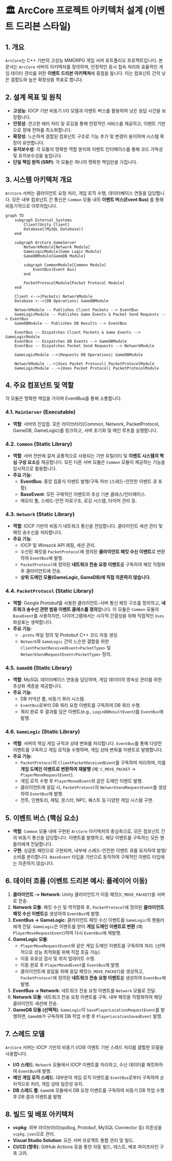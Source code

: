 # 🏛️ ArcCore 프로젝트 아키텍처 설계 (이벤트 드리븐 스타일)

## 1. 개요

`ArcCore`는 C++ 기반의 고성능 MMORPG 게임 서버 포트폴리오 프로젝트입니다. 본 문서는 `ArcCore` 서버의 아키텍처를 정의하며, 안정적인 동시 접속 처리와 효율적인 게임 데이터 관리를 위한 **이벤트 드리븐 아키텍처**에 중점을 둡니다. 이는 컴포넌트 간의 낮은 결합도와 높은 확장성을 목표로 합니다.

## 2. 설계 목표 및 원칙

* **고성능**: IOCP 기반 비동기 I/O 모델과 이벤트 버스를 활용하여 낮은 응답 시간을 보장합니다.
* **안정성**: 견고한 에러 처리 및 로깅을 통해 안정적인 서비스를 제공하고, 이벤트 기반으로 장애 전파를 최소화합니다.
* **확장성**: 느슨하게 결합된 컴포넌트 구조로 기능 추가 및 변경이 용이하며 시스템 확장이 유연합니다.
* **유지보수성**: 각 모듈의 명확한 역할 분리와 이벤트 인터페이스를 통해 코드 가독성 및 유지보수성을 높입니다.
* **단일 책임 원칙 (SRP)**: 각 모듈은 하나의 명확한 책임만을 가집니다.

## 3. 시스템 아키텍처 개요

`ArcCore` 서버는 클라이언트 요청 처리, 게임 로직 수행, 데이터베이스 연동을 담당합니다. 모든 내부 컴포넌트 간 통신은 `Common` 모듈 내의 **이벤트 버스(Event Bus)** 를 통해 비동기적으로 이루어집니다.

```mermaid
graph TD
    subgraph External_Systems
        Client[Unity Client]
        Database[(MySQL Database)]
    end

    subgraph ArcCore_GameServer
        NetworkModule[Network Module]
        GameLogicModule[Game Logic Module]
        GameDBModule[GameDB Module]

        subgraph CommonModule[Common Module]
            EventBus(Event Bus)
        end

        PacketProtocolModule[Packet Protocol Module]
    end

    Client <-->|Packets| NetworkModule
    Database <-->|DB Operations| GameDBModule

    NetworkModule -- Publishes Client Packets --> EventBus
    GameLogicModule -- Publishes Game Events & Packet Send Requests --> EventBus
    GameDBModule -- Publishes DB Results --> EventBus

    EventBus -- Dispatches Client Packets & Game Events --> GameLogicModule
    EventBus -- Dispatches DB Events --> GameDBModule
    EventBus -- Dispatches Packet Send Requests --> NetworkModule

    GameLogicModule -->|Requests DB Operations| GameDBModule

    NetworkModule -.->|Uses Packet Protocol| PacketProtocolModule
    GameLogicModule -.->|Uses Packet Protocol| PacketProtocolModule
```

## 4. 주요 컴포넌트 및 역할

각 모듈은 명확한 책임을 가지며 EventBus를 통해 소통합니다.

### 4.1. `MainServer` (Executable)

* **역할**: 서버의 진입점. 모든 라이브러리(Common, Network, PacketProtocol, GameDB, GameLogic)를 링크하고, 서버 초기화 및 메인 루프를 실행합니다.

### 4.2. `Common` (Static Library)

* **역할**: 서버 전반에 걸쳐 공통적으로 사용되는 기반 유틸리티 및 **이벤트 시스템의 핵심 구성 요소**를 제공합니다. 모든 다른 서버 모듈은 `Common` 모듈이 제공하는 기능을 암시적으로 활용합니다.
* **주요 기능**:
    * **EventBus**: 중앙 집중식 이벤트 발행/구독 허브 (스레드-안전한 이벤트 큐 포함).
    * **BaseEvent**: 모든 구체적인 이벤트의 추상 기본 클래스/인터페이스.
    * 메모리 풀, 스레드-안전 자료구조, 로깅 시스템, 타이머 관리 등.

### 4.3. `Network` (Static Library)

* **역할**: IOCP 기반의 비동기 네트워크 통신을 전담합니다. 클라이언트 세션 관리 및 패킷 송수신을 처리합니다.
* **주요 기능**:
    * IOCP 및 Winsock API 래핑, 세션 관리.
    * 수신된 패킷을 `PacketProtocol`에 정의된 **클라이언트 패킷 수신 이벤트**로 변환하여 `EventBus`에 발행.
    * `PacketProtocol`에 정의된 **네트워크 전송 요청 이벤트**를 구독하여 패킷 직렬화 후 클라이언트에 전송.
    * **상위 도메인 모듈(GameLogic, GameDB)에 직접 의존하지 않습니다.**

### 4.4. `PacketProtocol` (Static Library)

* **역할**: Google Protobuf를 사용한 클라이언트-서버 통신 패킷 구조를 정의하고, **네트워크 송수신 관련 범용 이벤트 클래스를 정의**합니다. 이 모듈은 `Common` 모듈의 `BaseEvent`를 사용하지만, 다이어그램에서는 시각적 간결성을 위해 직접적인 `Uses` 화살표는 생략합니다.
* **주요 기능**:
    * `.proto` 파일 정의 및 Protobuf C++ 코드 자동 생성.
    * `Network`와 `GameLogic` 간의 느슨한 결합을 위한 `ClientPacketReceivedEvent<PacketType>` 및 `NetworkSendRequestEvent<PacketType>` 정의.

### 4.5. `GameDB` (Static Library)

* **역할**: MySQL 데이터베이스 연동을 담당하며, 게임 데이터의 영속성 관리를 위한 추상화 계층을 제공합니다.
* **주요 기능**:
    * DB 커넥션 풀, 비동기 쿼리 시스템.
    * `EventBus`로부터 DB 쿼리 요청 이벤트를 구독하여 DB 쿼리 수행.
    * 쿼리 완료 후 결과를 담은 이벤트(e.g., `LoginDBResultEvent`)를 `EventBus`에 발행.

### 4.6. `GameLogic` (Static Library)

* **역할**: 서버의 핵심 게임 규칙과 상태 변화를 처리합니다. `EventBus`를 통해 다양한 이벤트를 구독하고 게임 로직을 수행하며, 게임 상태 변화를 이벤트로 발행합니다.
* **주요 기능**:
    * `PacketProtocol`의 `ClientPacketReceivedEvent`를 구독하여 처리하며, 이를 **게임 도메인 이벤트로 변환하여 재발행** (예: `C_MOVE_PACKET` -> `PlayerMoveRequestEvent`).
    * 게임 로직 수행 후 `PlayerMovedEvent`와 같은 도메인 이벤트 발행.
    * 클라이언트에 응답 시, `PacketProtocol`의 `NetworkSendRequestEvent`를 생성하여 `EventBus`에 발행.
    * 전투, 인벤토리, 채팅, 몬스터, NPC, 퀘스트 등 다양한 게임 시스템 구현.

## 5. 이벤트 버스 (핵심 요소)

* **역할**: `Common` 모듈 내에 구현된 `ArcCore` 아키텍처의 중심축으로, 모든 컴포넌트 간의 비동기 통신을 담당합니다. 이벤트를 발행하고, 해당 이벤트를 구독하는 모든 핸들러에게 전달합니다.
* **구현**: 싱글톤 패턴으로 구현되며, 내부에 스레드-안전한 이벤트 큐를 유지하여 발행/소비를 분리합니다. `BaseEvent` 타입을 기반으로 동작하여 구체적인 이벤트 타입에는 의존하지 않습니다.

## 6. 데이터 흐름 (이벤트 드리븐 예시: 플레이어 이동)

1.  **클라이언트 -> Network**: Unity 클라이언트가 이동 패킷(`C_MOVE_PACKET`)을 서버로 전송.
2.  **Network 모듈**: 패킷 수신 및 역직렬화 후, `PacketProtocol`에 정의된 **클라이언트 패킷 수신 이벤트**를 생성하여 `EventBus`에 발행.
3.  **EventBus -> GameLogic**: 클라이언트 패킷 수신 이벤트를 `GameLogic`의 핸들러에게 전달. `GameLogic`은 이벤트를 받아 **게임 도메인 이벤트로 변환** (예: `PlayerMoveRequestEvent`)하여 다시 `EventBus`에 재발행.
4.  **GameLogic 모듈**:
    * `PlayerMoveRequestEvent`와 같은 게임 도메인 이벤트를 구독하여 처리. (선택적으로 성능 최적화를 위해 직접 호출 가능)
    * 이동 유효성 검사 및 위치 업데이트 수행.
    * 이동 완료 후 `PlayerMovedEvent`를 `EventBus`에 발행.
    * 클라이언트에 응답을 위해 응답 패킷(`S_MOVE_PACKET`)을 생성하고, `PacketProtocol`에 정의된 **네트워크 전송 요청 이벤트**를 생성하여 `EventBus`에 발행.
5.  **EventBus -> Network**: 네트워크 전송 요청 이벤트를 `Network` 모듈로 전달.
6.  **Network 모듈**: 네트워크 전송 요청 이벤트를 구독. 내부 패킷을 직렬화하여 해당 클라이언트 세션에 전송.
7.  **GameDB 모듈 (선택적)**: `GameLogic`이 `SavePlayerLocationRequestEvent`를 발행하면, `GameDB`가 구독하여 DB 작업 수행 후 `PlayerLocationSavedEvent` 발행.

## 7. 스레드 모델

`ArcCore` 서버는 IOCP 기반의 비동기 I/O와 이벤트 기반 스레드 처리를 결합한 모델을 사용합니다.

* **I/O 스레드**: `Network` 모듈에서 IOCP 이벤트를 처리하고, 수신 데이터를 패킷화하여 `EventBus`에 발행.
* **메인 게임 로직 스레드**: 대부분의 게임 로직 이벤트를 `EventBus`로부터 구독하여 순차적으로 처리, 게임 상태 일관성 유지.
* **DB 스레드 풀**: `GameDB` 모듈에서 DB 요청 이벤트를 구독하여 비동기 DB 작업 수행 후 DB 결과 이벤트를 발행.

## 8. 빌드 및 배포 아키텍처

* **vcpkg**: 외부 라이브러리(spdlog, Protobuf, MySQL Connector 등) 의존성을 `vcpkg.json`으로 관리.
* **Visual Studio Solution**: 모든 서버 프로젝트 통합 관리 및 빌드.
* **CI/CD (향후)**: GitHub Actions 등을 통한 자동 빌드, 테스트, 배포 파이프라인 구축 고려.